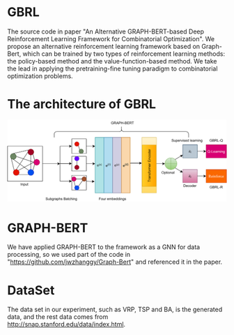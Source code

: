 # GBRL
  The source code in paper "An Alternative GRAPH-BERT-based Deep Reinforcement Learning Framework for Combinatorial Optimization". We propose an alternative reinforcement learning framework based on Graph-Bert, which can be trained by two types of reinforcement learning methods: the policy-based method and the value-function-based method. We take the lead in applying the pretraining-fine tuning paradigm to combinatorial optimization problems.
# The architecture of GBRL
![image](https://github.com/ButterflyCaptain/GBRL/blob/main/%E6%B5%81%E7%A8%8B%E5%9B%BE1.png)
# GRAPH-BERT
  We have applied GRAPH-BERT to the framework as a GNN for data processing, so we used part of the code in "https://github.com/jwzhanggy/Graph-Bert" and referenced it in the paper.
# DataSet
The data set in our experiment, such as VRP, TSP and BA, is the generated data, and the rest data comes from http://snap.stanford.edu/data/index.html.
